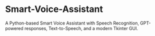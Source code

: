 # Smart-Voice-Assistant
A Python-based Smart Voice Assistant with Speech Recognition, GPT-powered responses, Text-to-Speech, and a modern Tkinter GUI.
